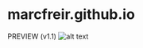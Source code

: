 # marcfreir.github.io

PREVIEW (v1.1)
![alt text](https://github.com/marcfreir/marcfreir.github.io/blob/master/_PREVIEW/marc-site-layout.png)
